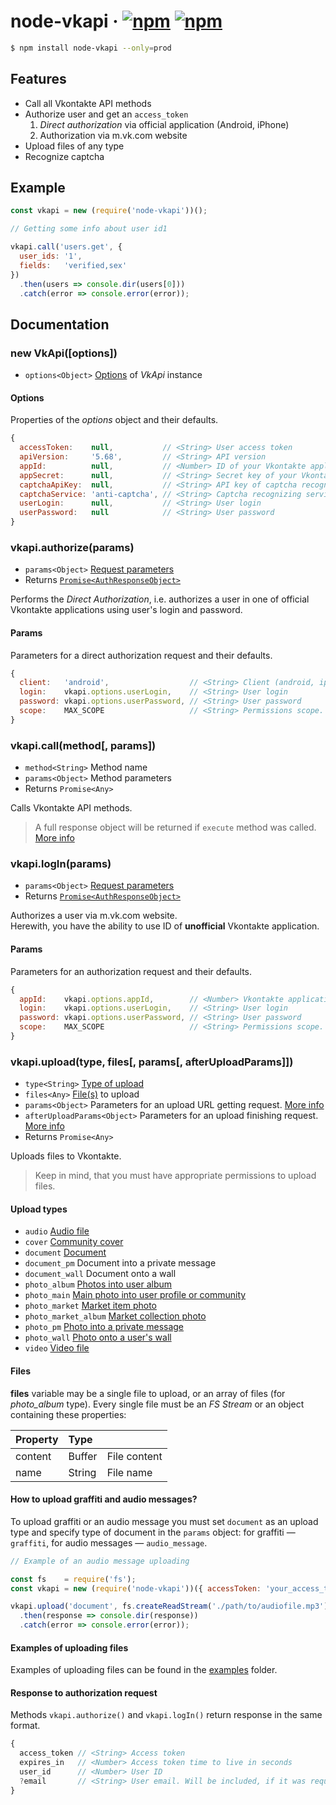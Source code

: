# node-vkapi &middot; [![npm](https://img.shields.io/npm/v/node-vkapi.svg)](http://npmjs.org/node-vkapi) [![npm](https://img.shields.io/npm/dt/node-vkapi.svg)](http://npmjs.org/node-vkapi)

```bash
$ npm install node-vkapi --only=prod
```

## Features

* Call all Vkontakte API methods
* Authorize user and get an `access_token`
  1. *Direct authorization* via official application (Android, iPhone)
  2. Authorization via m.vk.com website
* Upload files of any type
* Recognize captcha

## Example
```javascript
const vkapi = new (require('node-vkapi'))();

// Getting some info about user id1

vkapi.call('users.get', {
  user_ids: '1',
  fields:   'verified,sex'
})
  .then(users => console.dir(users[0]))
  .catch(error => console.error(error));
```

## Documentation

### new VkApi([options])
* `options<Object>` [Options](#options) of *VkApi* instance

#### Options
Properties of the *options* object and their defaults.

```javascript
{
  accessToken:    null,           // <String> User access token
  apiVersion:     '5.68',         // <String> API version
  appId:          null,           // <Number> ID of your Vkontakte application
  appSecret:      null,           // <String> Secret key of your Vkontakte application
  captchaApiKey:  null,           // <String> API key of captcha recognizing service
  captchaService: 'anti-captcha', // <String> Captcha recognizing service (anti-captcha, antigate, rucaptcha)
  userLogin:      null,           // <String> User login
  userPassword:   null            // <String> User password
}
```

### vkapi.authorize(params)
* `params<Object>` [Request parameters](#params)
* Returns [`Promise<AuthResponseObject>`](#response-to-authorization-request)

Performs the *Direct Authorization*, i.e. authorizes a user in one of official Vkontakte applications using user's login and password.

#### Params
Parameters for a direct authorization request and their defaults.

```javascript
{
  client:   'android',                  // <String> Client (android, iphone)
  login:    vkapi.options.userLogin,    // <String> User login
  password: vkapi.options.userPassword, // <String> User password
  scope:    MAX_SCOPE                   // <String> Permissions scope. Maximum permissions by default
}
```

### vkapi.call(method[, params])
* `method<String>` Method name
* `params<Object>` Method parameters
* Returns `Promise<Any>`

Calls Vkontakte API methods.

> A full response object will be returned if `execute` method was called. [More info](https://github.com/olnazx/node-vkapi/issues/16)

### vkapi.logIn(params)
* `params<Object>` [Request parameters](#params-1)
* Returns [`Promise<AuthResponseObject>`](#response-to-authorization-request)

Authorizes a user via m.vk.com website.  
Herewith, you have the ability to use ID of **unofficial** Vkontakte application.

#### Params
Parameters for an authorization request and their defaults.

```javascript
{
  appId:    vkapi.options.appId,        // <Number> Vkontakte application ID
  login:    vkapi.options.userLogin,    // <String> User login
  password: vkapi.options.userPassword, // <String> User password
  scope:    MAX_SCOPE                   // <String> Permissions scope. Maximum permissions by default
}
```

### vkapi.upload(type, files[, params[, afterUploadParams]])
* `type<String>` [Type of upload](#upload-types)
* `files<Any>` [File(s)](#files) to upload
* `params<Object>` Parameters for an upload URL getting request. [More info](https://vk.com/dev/upload_files)
* `afterUploadParams<Object>` Parameters for an upload finishing request. [More info](https://vk.com/dev/upload_files)
* Returns `Promise<Any>`

Uploads files to Vkontakte. 

> Keep in mind, that you must have appropriate permissions to upload files.

#### Upload types
* `audio` [Audio file](https://vk.com/dev/upload_files_2?f=8.%2BUploading%2BAudio%2BFiles)
* `cover` [Community cover](https://vk.com/dev/upload_files_2?f=11.%20Uploading%20Community%20Cover)
* `document` [Document](https://vk.com/dev/upload_files_2?f=10.%20Uploading%20Documents)
* `document_pm` Document into a private message
* `document_wall` Document onto a wall
* `photo_album` [Photos into user album](https://vk.com/dev/upload_files?f=1.%2BUploading%2BPhotos%2Binto%2BUser%2BAlbum)
* `photo_main` [Main photo into user profile or community](https://vk.com/dev/upload_files?f=3.%20Uploading%20Photos%20into%20User%20Profile%20or%20Community)
* `photo_market` [Market item photo](https://vk.com/dev/upload_files_2?f=6.%2BUploading%2Ba%2BMarket%2BItem%2BPhoto)
* `photo_market_album` [Market collection photo](https://vk.com/dev/upload_files_2?f=7.%20Uploading%20a%20Market%20Collection%20Photo)
* `photo_pm` [Photo into a private message](https://vk.com/dev/upload_files?f=4.%2BUploading%2BPhotos%2Binto%2Ba%2BPrivate%2BMessage)
* `photo_wall` [Photo onto a user's wall](https://vk.com/dev/upload_files?f=2.%20Uploading%20Photos%20on%20User%20Wall)
* `video` [Video file](https://vk.com/dev/upload_files_2?f=9.%2BUploading%2BVideo%2BFiles)

#### Files
**files** variable may be a single file to upload, or an array of files (for *photo_album* type). Every single file must be an *FS Stream* or an object containing these properties:

| Property | Type   |                  |
|----------|:-------|------------------|
| content  | Buffer | File content     |
| name     | String | File name        |

#### How to upload graffiti and audio messages?
To upload graffiti or an audio message you must set `document` as an upload type and specify type of document in the `params` object: for graffiti — `graffiti`, for audio messages — `audio_message`.

```javascript
// Example of an audio message uploading

const fs    = require('fs');
const vkapi = new (require('node-vkapi'))({ accessToken: 'your_access_token' });

vkapi.upload('document', fs.createReadStream('./path/to/audiofile.mp3'), { type: 'audio_message' })
  .then(response => console.dir(response))
  .catch(error => console.error(error));
```

#### Examples of uploading files
Examples of uploading files can be found in the [examples](examples) folder.

#### Response to authorization request
Methods `vkapi.authorize()` and `vkapi.logIn()` return response in the same format.

```javascript
{
  access_token // <String> Access token
  expires_in   // <Number> Access token time to live in seconds
  user_id      // <Number> User ID
  ?email       // <String> User email. Will be included, if it was requested in the "scope"
}
```
